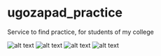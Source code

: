 # ugozapad_practice
Service to find practice, for students of my college

![alt text](https://sun9-3.userapi.com/impg/JT478qV8dy0RoLfBH7x3fLyuV0khU-MHaEVKxA/9LfemyoU1jA.jpg?size=1280x800&quality=96&sign=63eb32a632b4bba29171c7de844e3923&type=album)
![alt text](https://sun9-66.userapi.com/impg/ZsgCt6rAw3aVFaqBitoYwiLaXMwAMVJHHaIi0g/qUZZS-RgPTk.jpg?size=1280x800&quality=96&sign=086c060df61d4b1aaa955a6edfedb18c&type=album)
![alt text](https://sun9-2.userapi.com/impg/cmWn0r109ZqOFQylkcDvJzHCw1sMD19nX96hXw/H63T1plwOC8.jpg?size=1280x800&quality=96&sign=dd4f73a7dfec73ed804959d13e221bed&type=album)
![alt text](https://sun9-69.userapi.com/impg/wNGKGVPynBz4mb-cw4pPCtCaJhmOlXd8PsxteQ/_9qKOO0IQ2c.jpg?size=1280x800&quality=96&sign=5f4c43ac5ad5574d795fab503d798c31&type=album)
